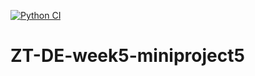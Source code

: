 [![Python CI](https://github.com/JTuratkhan/ZT-DE-week5-miniproject5/actions/workflows/main.yml/badge.svg)](https://github.com/JTuratkhan/ZT-DE-week5-miniproject5/actions/workflows/main.yml)

# ZT-DE-week5-miniproject5
